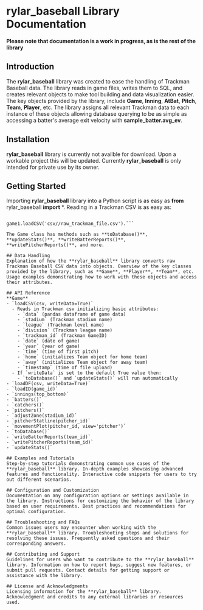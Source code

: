# rylar_baseball Library Documentation

**Please note that documentation is a work in progress, as is the rest of the library**

## Introduction
The **rylar_baseball** library was created to ease the handling of Trackman Baseball data. The library reads in game files, writes them to SQL, and creates relevant objects to make tool building and data visualization easier. The key objects provided by the library, include **Game**, **Inning**, **AtBat**, **Pitch**, **Team**, **Player**, etc. The library assigns all relevant Trackman data to each instance of these objects allowing database querying to be as simple as accessing a batter's average exit velocity with **sample_batter.avg_ev**.

## Installation
**rylar_baseball** library is currently not availble for download. Upon a workable project this will be updated. Currently **rylar_baseball** is only intended for private use by its owner.

## Getting Started
Importing **rylar_baseball** library into a Python script is as easy as **from** rylar_baseball **import** *. Reading in a Trackman CSV is as easy as: 

```game1 = game.Game()

game1.loadCSV('csv//raw_trackman_file.csv').```

The Game class has methods such as **toDatabase()**, **updateStats()**, **writeBatterReports()**, **writePitcherReports()**, and more.

## Data Handling
Explanation of how the **rylar_baseball** library converts raw Trackman Baseball CSV data into objects. Overview of the key classes provided by the library, such as **Game**, **Player**, **Team**, etc. Usage examples demonstrating how to work with these objects and access their attributes.

## API Reference
**Game**
- `loadCSV(csv, writeData=True)`
  - Reads in Trackman csv initializing basic attributes:
    - `data` (pandas dataframe of game data)
    - `stadium` (Trackman stadium name)
    - `league` (Trackman level name)
    - `division` (Trackman league name)
    - `trackman_id` (Trackman GameID)
    - `date` (date of game)
    - `year` (year of game)
    - `time` (time of first pitch)
    - `home` (initializes Team object for home team)
    - `away` (initializes Team object for away team)
    - `timestamp` (time of file upload)
  - If `writeData` is set to the default True value then:
    - `toDatabase()` and `updateStats()` will run automatically
- `loadDF(csv, writeData=True)`
- `loadID(game_id)`
- `innings(top_bottom)`
- `batters()`
- `catchers()`
- `pitchers()`
- `adjustZone(stadium_id)`
- `pitcherStatline(pitcher_id)`
- `movementPlot(pitcher_id, view='pitcher')`
- `toDatabase()`
- `writeBatterReports(team_id)`
- `writePitcherReports(team_id)`
- `updateStats()`

## Examples and Tutorials
Step-by-step tutorials demonstrating common use cases of the **rylar_baseball** library. In-depth examples showcasing advanced features and functionality. Interactive code snippets for users to try out different scenarios.

## Configuration and Customization
Documentation on any configuration options or settings available in the library. Instructions for customizing the behavior of the library based on user requirements. Best practices and recommendations for optimal configuration.

## Troubleshooting and FAQs
Common issues users may encounter when working with the **rylar_baseball** library. Troubleshooting steps and solutions for resolving these issues. Frequently asked questions and their corresponding answers.

## Contributing and Support
Guidelines for users who want to contribute to the **rylar_baseball** library. Information on how to report bugs, suggest new features, or submit pull requests. Contact details for getting support or assistance with the library.

## License and Acknowledgments
Licensing information for the **rylar_baseball** library. Acknowledgment and credits to any external libraries or resources used.
